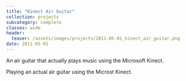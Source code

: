 ```yaml
---
title: "Kinect Air Guitar"
collection: projects
subcategory: complete
classes: wide
header: 
  teaser: /assets/images/projects/2011-05-01_kinect_air_guitar.png
date: 2011-05-01
---
```


An air guitar that actually plays music using the Microsoft Kinect.



Playing an actual air guitar using the Microst Kinect.